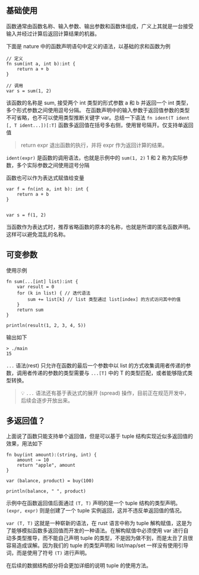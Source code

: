 ## 基础使用

函数通常由函数名称、输入参数、输出参数和函数体组成，广义上其就是一台接受输入并经过计算后返回计算结果的机器。

下面是 nature 中的函数声明语句中定义的语法，以基础的求和函数为例

```nature
// 定义
fn sum(int a, int b):int {
	return a + b
}

// 调用
var s = sum(1, 2)
```

该函数的名称是 sum, 接受两个 int 类型的形式参数 a 和 b 并返回一个 int 类型，多个形式参数之间使用逗号分隔。 在函数声明中的输入参数于返回值参数的类型不可省略，也不可以使用类型推断关键字 var。总结一下语法  `fn ident(T ident [, T ident...])[:T]`  函数多返回值在括号多右侧，使用冒号隔开。仅支持单返回值

> return expr 退出函数的执行，并将 expr 作为返回计算的结果。

`ident(expr)` 是函数的调用语法，也就是示例中的 `sum(1, 2)`   1 和 2 称为实际参数，多个实际参数之间使用逗号分隔

函数也可以作为表达式赋值给变量

```nature
var f = fn(int a, int b): int {
	return a + b
}


var s = f(1, 2) 
```
当函数作为表达式时，推荐省略函数的原本的名称，也就是所谓的匿名函数声明。这样可以避免混乱的名称。

## 可变参数

使用示例
```nature
fn sum(...[int] list):int {
	var result = 0
	for (k in list) { // 迭代语法
		sum += list[k] // list 类型通过 list[index] 的方式访问其中的值
	}
	return sum
}

println(result(1, 2, 3, 4, 5)) 
```
输出如下
```shell
> ./main
15
```

`...`  语法(rest) 只允许在函数的最后一个参数中以 list 的方式收集调用者传递的参数，调用者传递的参数的类型需要与 `...[T]` 中的 T 的类型匹配，或者能够隐式类型转换。

> 💡 `...` 语法还有基于表达式的展开 (spread) 操作，目前正在规范开发中，后续会逐步开放出来。


## 多返回值？
上面说了函数只能支持单个返回值，但是可以基于 tuple 结构实现近似多返回值的效果，用法如下

```
fn buy(int amount):(string, int) {
	amount -= 10
	return "apple", amount
}

var (balance, product) = buy(100)

println(balance, " ", product)
```

示例中在函数返回值后面通过 `(T, T)` 声明的是一个 tuple 结构的类型声明。 `(expr, expr)` 则是创建了一个 tuple 实例返回，这并不违反单返回值的情况。

`var (T, T)` 这就是一种崭新的语法，在 rust 语言中称为 tuple 解构赋值，这是为了能够模拟函数多返回值而开发的一种语法。在解构赋值中必须使用 var 进行自动多类型推导，而不能自己声明 tuple 的类型，不是因为做不到，而是太丑了且很容易造成误解。因为我们的 tuple 的类型声明和 list/map/set 一样没有使用引导词，而是使用了符号 `(T)` 进行声明。

在后续的数据结构部分将会更加详细的说明 tuple 的使用方法。